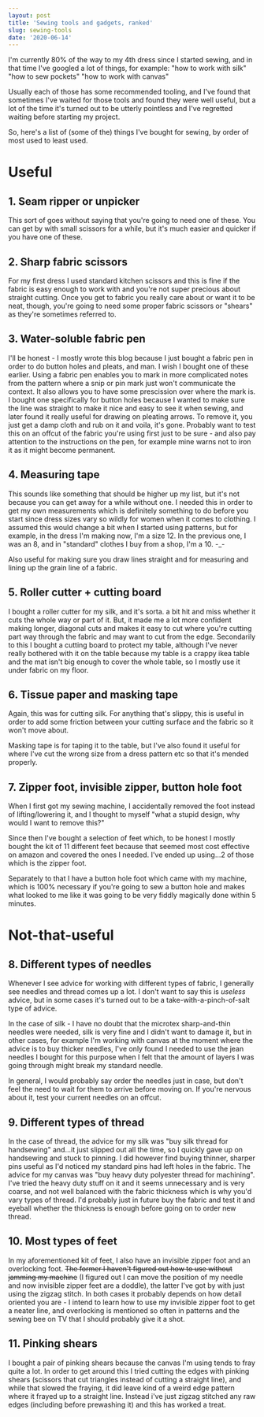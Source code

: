 ```yaml
---
layout: post
title: 'Sewing tools and gadgets, ranked'
slug: sewing-tools
date: '2020-06-14'
---
```


I'm currently 80% of the way to my 4th dress since I started sewing, and in that time I've googled a lot of things, for example:
"how to work with silk"
"how to sew pockets"
"how to work with canvas"

Usually each of those has some recommended tooling, and I've found that sometimes I've waited for those tools and found they were well useful, but a lot of the time it's turned out to be utterly pointless and I've regretted waiting before starting my project.

So, here's a list of (some of the) things I've bought for sewing, by order of most used to least used.

# Useful
## 1. Seam ripper or unpicker
This sort of goes without saying that you're going to need one of these. You can get by with small scissors for a while, but it's much easier and quicker if you have one of these.

## 2. Sharp fabric scissors
For my first dress I used standard kitchen scissors and this is fine if the fabric is easy enough to work with and you're not super precious about straight cutting. Once you get to fabric you really care about or want it to be neat, though, you're going to need some proper fabric scissors or "shears" as they're sometimes referred to.

## 3. Water-soluble fabric pen
I'll be honest - I mostly wrote this blog because I just bought a fabric pen in order to do button holes and pleats, and man. I wish I bought one of these earlier.
Using a fabric pen enables you to mark in more complicated notes from the pattern where a snip or pin mark just won't communicate the context. It also allows you to have some prescission over where the mark is.
I bought one specifically for button holes because I wanted to make sure the line was straight to make it nice and easy to see it when sewing, and later found it really useful for drawing on pleating arrows.
To remove it, you just get a damp cloth and rub on it and voila, it's gone. Probably want to test this on an offcut of the fabric you're using first just to be sure - and also pay attention to the instructions on the pen, for example mine warns not to iron it as it might become permanent.

## 4. Measuring tape
This sounds like something that should be higher up my list, but it's not because you can get away for a while without one. I needed this in order to get my own measurements which is definitely something to do before you start since dress sizes vary so wildly for women when it comes to clothing. I assumed this would change a bit when I started using patterns, but for example, in the dress I'm making now, I'm a size 12. In the previous one, I was an 8, and in "standard" clothes I buy from a shop, I'm a 10. -_-

Also useful for making sure you draw lines straight and for measuring and lining up the grain line of a fabric.

## 5. Roller cutter + cutting board
I bought a roller cutter for my silk, and it's sorta. a bit hit and miss whether it cuts the whole way or part of it.
But, it made me a lot more confident making longer, diagonal cuts and makes it easy to cut where you're cutting part way through the fabric and may want to cut from the edge.
Secondarily to this I bought a cutting board to protect my table, although I've never really bothered with it on the table because my table is a crappy ikea table and the mat isn't big enough to cover the whole table, so I mostly use it under fabric on my floor.

## 6. Tissue paper and masking tape
Again, this was for cutting silk. For anything that's slippy, this is useful in order to add some friction between your cutting surface and the fabric so it won't move about.

Masking tape is for taping it to the table, but I've also found it useful for where I've cut the wrong size from a dress pattern etc so that it's mended properly.

## 7. Zipper foot, invisible zipper, button hole foot
When I first got my sewing machine, I accidentally removed the foot instead of lifting/lowering it, and I thought to myself "what a stupid design, why would I want to remove this?"

Since then I've bought a selection of feet which, to be honest I mostly bought the kit of 11 different feet because that seemed most cost effective on amazon and covered the ones I needed. I've ended up using...2 of those which is the zipper foot. 

Separately to that I have a button hole foot which came with my machine, which is 100% necessary if you're going to sew a button hole and makes what looked to me like it was going to be very fiddly magically done within 5 minutes.

# Not-that-useful
## 8. Different types of needles
Whenever I see advice for working with different types of fabric, I generally see needles and thread comes up a lot. I don't want to say this is _useless_ advice, but in some cases it's turned out to be a take-with-a-pinch-of-salt type of advice.

In the case of silk - I have no doubt that the microtex sharp-and-thin needles were needed, silk is very fine and I didn't want to damage it, but in other cases, for example I'm working with canvas at the moment where the advice is to buy thicker needles, I've only found I needed to use the jean needles I bought for this purpose when I felt that the amount of layers I was going through might break my standard needle.

In general, I would probably say order the needles just in case, but don't feel the need to wait for them to arrive before moving on. If you're nervous about it, test your current needles on an offcut.

## 9. Different types of thread
In the case of thread, the advice for my silk was "buy silk thread for handsewing" and...it just slipped out all the time, so I quickly gave up on handsewing and stuck to pinning. I did however find buying thinner, sharper pins useful as I'd noticed my standard pins had left holes in the fabric.
The advice for my canvas was "buy heavy duty polyester thread for machining". I've tried the heavy duty stuff on it and it seems unnecessary and is very coarse, and not well balanced with the fabric thickness which is why you'd vary types of thread. I'd probably just in future buy the fabric and test it and eyeball whether the thickness is enough before going on to order new thread.

## 10. Most types of feet
In my aforementioned kit of feet, I also have an invisible zipper foot and an overlocking foot. ~~The former I haven't figured out how to use without jamming my machine~~ (I figured out I can move the position of my needle and now invisible zipper feet are a doddle), the latter I've got by with just using the zigzag stitch. In both cases it probably depends on how detail oriented you are - I intend to learn how to use my invisible zipper foot to get a neater line, and overlocking is mentioned so often in patterns and the sewing bee on TV that I should probably give it a shot.

## 11. Pinking shears
I bought a pair of pinking shears because the canvas I'm using tends to fray quite a lot. In order to get around this I tried cutting the edges with pinking shears (scissors that cut triangles instead of cutting a straight line), and while that slowed the fraying, it did leave kind of a weird edge pattern where it frayed up to a straight line.
Instead i've just zigzag stitched any raw edges (including before prewashing it) and this has worked a treat.